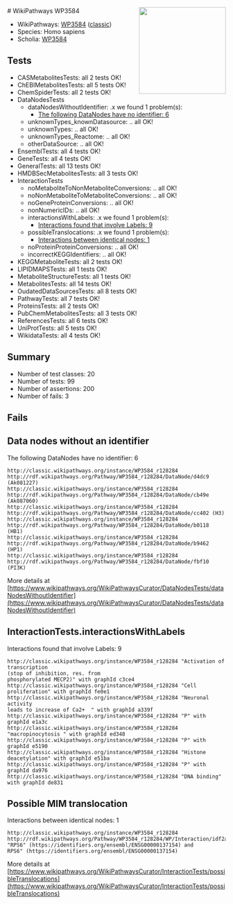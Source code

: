 <img style="float: right; width: 200px" src="https://upload.wikimedia.org/wikipedia/commons/thumb/8/83/Wplogo_with_text_500.png/640px-Wplogo_with_text_500.png" />
# WikiPathways WP3584

* WikiPathways: [WP3584](https://wikipathways.org/pathways/WP3584) ([classic](https://classic.wikipathways.org/instance/WP3584))
* Species: Homo sapiens
* Scholia: [WP3584](https://scholia.toolforge.org/wikipathways/WP3584)
## Tests
* CASMetabolitesTests: all 2 tests OK!
* ChEBIMetabolitesTests: all 5 tests OK!
* ChemSpiderTests: all 2 tests OK!
* DataNodesTests
    * dataNodesWithoutIdentifier: .x we found 1 problem(s):
        * [The following DataNodes have no identifier: 6](#d2d32fa5)
    * unknownTypes_knownDatasource: .. all OK!
    * unknownTypes: .. all OK!
    * unknownTypes_Reactome: .. all OK!
    * otherDataSource: .. all OK!
* EnsemblTests: all 4 tests OK!
* GeneTests: all 4 tests OK!
* GeneralTests: all 13 tests OK!
* HMDBSecMetabolitesTests: all 3 tests OK!
* InteractionTests
    * noMetaboliteToNonMetaboliteConversions: .. all OK!
    * noNonMetaboliteToMetaboliteConversions: .. all OK!
    * noGeneProteinConversions: .. all OK!
    * nonNumericIDs: .. all OK!
    * interactionsWithLabels: .x we found 1 problem(s):
        * [Interactions found that involve Labels: 9](#630d2680)
    * possibleTranslocations: .x we found 1 problem(s):
        * [Interactions between identical nodes: 1](#1c118206)
    * noProteinProteinConversions: .. all OK!
    * incorrectKEGGIdentifiers: .. all OK!
* KEGGMetaboliteTests: all 2 tests OK!
* LIPIDMAPSTests: all 1 tests OK!
* MetaboliteStructureTests: all 1 tests OK!
* MetabolitesTests: all 14 tests OK!
* OudatedDataSourcesTests: all 8 tests OK!
* PathwayTests: all 7 tests OK!
* ProteinsTests: all 2 tests OK!
* PubChemMetabolitesTests: all 3 tests OK!
* ReferencesTests: all 6 tests OK!
* UniProtTests: all 5 tests OK!
* WikidataTests: all 4 tests OK!


## Summary

* Number of test classes: 20
* Number of tests: 99
* Number of assertions: 200
* Number of fails: 3

## Fails

<a name="d2d32fa5" />

## Data nodes without an identifier

The following DataNodes have no identifier: 6
```
http://classic.wikipathways.org/instance/WP3584_r128284 http://rdf.wikipathways.org/Pathway/WP3584_r128284/DataNode/d4dc9 (Ak081227)
http://classic.wikipathways.org/instance/WP3584_r128284 http://rdf.wikipathways.org/Pathway/WP3584_r128284/DataNode/cb49e (Ak087060)
http://classic.wikipathways.org/instance/WP3584_r128284 http://rdf.wikipathways.org/Pathway/WP3584_r128284/DataNode/cc402 (H3)
http://classic.wikipathways.org/instance/WP3584_r128284 http://rdf.wikipathways.org/Pathway/WP3584_r128284/DataNode/b0118 (HB1)
http://classic.wikipathways.org/instance/WP3584_r128284 http://rdf.wikipathways.org/Pathway/WP3584_r128284/DataNode/b9462 (HP1)
http://classic.wikipathways.org/instance/WP3584_r128284 http://rdf.wikipathways.org/Pathway/WP3584_r128284/DataNode/fbf10 (PI3K)
```

More details at [https://www.wikipathways.org/WikiPathwaysCurator/DataNodesTests/dataNodesWithoutIdentifier](https://www.wikipathways.org/WikiPathwaysCurator/DataNodesTests/dataNodesWithoutIdentifier)

<a name="630d2680" />

## InteractionTests.interactionsWithLabels

Interactions found that involve Labels: 9
```
http://classic.wikipathways.org/instance/WP3584_r128284 "Activation of transcription
(stop of inhibition, res. from
phosphorylated MECP2)" with graphId c3ce4
http://classic.wikipathways.org/instance/WP3584_r128284 "Cell proliferation" with graphId fe0e1
http://classic.wikipathways.org/instance/WP3584_r128284 "Neuronal activity
leads to increase of Ca2+  " with graphId a339f
http://classic.wikipathways.org/instance/WP3584_r128284 "P" with graphId e1a3c
http://classic.wikipathways.org/instance/WP3584_r128284 "macropinocytosis " with graphId ed348
http://classic.wikipathways.org/instance/WP3584_r128284 "P" with graphId e5190
http://classic.wikipathways.org/instance/WP3584_r128284 "Histone deacetylation" with graphId e51ba
http://classic.wikipathways.org/instance/WP3584_r128284 "P" with graphId da976
http://classic.wikipathways.org/instance/WP3584_r128284 "DNA binding" with graphId de831
```

<a name="1c118206" />

## Possible MIM translocation

Interactions between identical nodes: 1
```
http://classic.wikipathways.org/instance/WP3584_r128284 http://rdf.wikipathways.org/Pathway/WP3584_r128284/WP/Interaction/idf2a25a0b "RPS6" (https://identifiers.org/ensembl/ENSG00000137154) and 
RPS6" (https://identifiers.org/ensembl/ENSG00000137154)
```

More details at [https://www.wikipathways.org/WikiPathwaysCurator/InteractionTests/possibleTranslocations](https://www.wikipathways.org/WikiPathwaysCurator/InteractionTests/possibleTranslocations)

